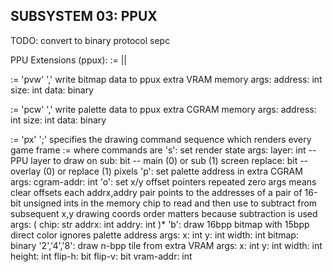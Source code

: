 SUBSYSTEM 03: PPUX
---

TODO: convert to binary protocol sepc

PPU Extensions (ppux):
<ppux-write-cmd>  := <vram-write-cmd>
|| <cgram-write-cmd>

<vram-write-cmd>  := 'pvw' ',' <args>
	write bitmap data to ppux extra VRAM memory
	args:
		address: int
		size:    int
		data:    binary

<cgram-write-cmd> := 'pcw' ',' <args>
	write palette data to ppux extra CGRAM memory
	args:
		address: int
		size:    int
		data:    binary

<ppux-exec-cmd>   := 'px' ';' <exec-cmdseq>
	specifies the drawing command sequence which renders every game frame
<exec-cmdseq> := <cmdseq> where commands are
	's': set render state
		args:
			layer:   int -- PPU layer to draw on
			sub:     bit -- main (0) or sub (1) screen
			replace: bit -- overlay (0) or replace (1) pixels
	'p': set palette address in extra CGRAM
		args:
			cgram-addr: int
	'o': set x/y offset pointers
		repeated
		zero args means clear offsets
		each addrx,addry pair points to the addresses of a pair of 16-bit unsigned ints in the memory chip to read and then use to subtract from subsequent x,y drawing coords
		order matters because subtraction is used
		args:
			(
				chip:   str
				addrx:  int
				addry:  int
			)*
	'b': draw 16bpp bitmap with 15bpp direct color
		ignores palette address
		args:
			x:      int
			y:      int
			width:  int
			bitmap: binary
	'2','4','8': draw n-bpp tile from extra VRAM
		args:
			x:         int
			y:         int
			width:     int
			height:    int
			flip-h:    bit
			flip-v:    bit
			vram-addr: int
